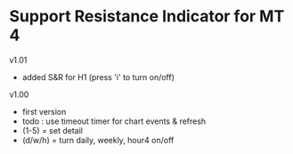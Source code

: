 # Support Resistance Indicator for MT 4

v1.01
  - added S&R for H1 (press 'i' to turn on/off)

v1.00
  - first version
  - todo : use timeout timer for chart events & refresh
  - (1-5)   = set detail
  - (d/w/h) = turn daily, weekly, hour4 on/off
  